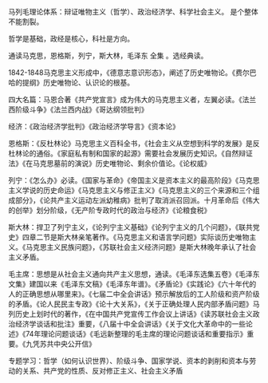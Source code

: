 马列毛理论体系：辩证唯物主义（哲学）、政治经济学、科学社会主义。  是个整体不能割裂。

哲学是基础，政经是核心，科社是方向。

通读马克思，恩格斯，列宁，斯大林，毛泽东 全集 。选经典读。

1842-1848马克思主义形成中，《德意志意识形态》，阐述了历史唯物论。《费尔巴哈的提纲》历史唯物论、认识论的根基。

四大名篇：马恩合著《共产党宣言》成为伟大的马克思主义者，左翼必读。《法兰西阶级斗争》《法兰西内战》《哥达纲领批判》

经济：《政治经济学批判》《政治经济学导言》《资本论》

恩格斯：《反杜林论》马克思主义百科全书，《社会主义从空想到科学的发展》是反杜林论的通俗。《家庭私有制和国家的起源》需要社会发展历史知识。《自然辩证法》《在马克思墓前的演说》历史唯物论、剩余价值论。《论权威》

列宁：《怎么办》必读。《国家与革命》《帝国主义是资本主义的最高阶段》《马克思主义学说的历史命运》《马克思主义与修正主义》《马克思主义的三个来源和三个组成部分》，《论共产主义运动左派幼稚病》批判了取消派召回派。十月革命后《伟大的创举》划分阶级，《无产阶专政时代的政治与经济》《论粮食税》

斯大林：捍卫了列宁主义，《论列宁主义基础》《论列宁主义的几个问题》，《联共党史》四章二节是斯大林亲笔著作。《马克思主义和语言学问题》实际谈历史唯物主义。《马克思主义民族问题》，《苏联社会主义经济问题》是斯大林晚年承认了社会主义矛盾。

毛主席：思想是从社会主义通向共产主义思想，通读。《毛泽东选集五卷》《毛泽东文集》建国以来《毛泽东文稿》《毛泽东年谱》。《矛盾论》《实践论》《六十年代的人的正确思想从哪里来》。《七届二中全会讲话》预示解放后的工人阶级和资产阶级的矛盾。《论人民民主专政》《论十大关系》，《关于正确处理人民内部矛盾问题》马列历史上划时代的著作，《在中国共产党宣传工作会议上讲话》《读苏联社会主义政治经济学谈话和批注》重要，《八届十中全会讲话》《关于文化大革命中的一些论述》《74年理论问题谈话》《毛远新整理的毛主席的理论问题谈话和重要指示》重要。《九凭苏共中央公开信》

专题学习：哲学（如何认识世界）、阶级斗争、国家学说、资本的剥削和资本与劳动的关系、共产党的性质、反对修正主义、社会主义矛盾
